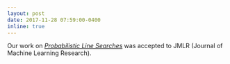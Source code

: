 ```yaml
---
layout: post
date: 2017-11-28 07:59:00-0400
inline: true
---
```


Our work on [*Probabilistic Line Searches*](https://jmlr.csail.mit.edu/papers/volume18/17-049/17-049.pdf) was accepted to JMLR (Journal of Machine Learning Research).
